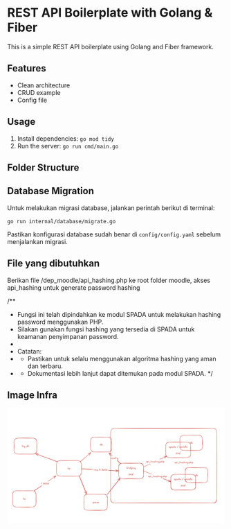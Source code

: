 # REST API Boilerplate with Golang & Fiber

This is a simple REST API boilerplate using Golang and Fiber framework.

## Features
- Clean architecture
- CRUD example
- Config file

## Usage
1. Install dependencies: `go mod tidy`
2. Run the server: `go run cmd/main.go`

## Folder Structure
## Database Migration

Untuk melakukan migrasi database, jalankan perintah berikut di terminal:

```fish
go run internal/database/migrate.go
```

Pastikan konfigurasi database sudah benar di `config/config.yaml` sebelum menjalankan migrasi.


## File yang dibutuhkan 

Berikan file /dep_moodle/api_hashing.php ke root folder moodle, akses api_hashing untuk generate password hashing

/**
 * Fungsi ini telah dipindahkan ke modul SPADA untuk melakukan hashing password menggunakan PHP.
 * Silakan gunakan fungsi hashing yang tersedia di SPADA untuk keamanan penyimpanan password.
 * 
 * Catatan:
 * - Pastikan untuk selalu menggunakan algoritma hashing yang aman dan terbaru.
 * - Dokumentasi lebih lanjut dapat ditemukan pada modul SPADA.
 */

## Image Infra
 ![alt text](image.png)